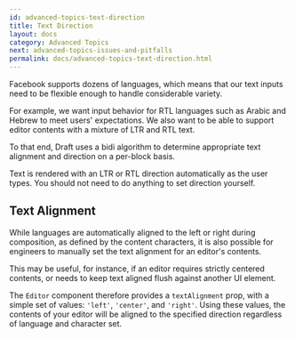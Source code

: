 ```yaml
---
id: advanced-topics-text-direction
title: Text Direction
layout: docs
category: Advanced Topics
next: advanced-topics-issues-and-pitfalls
permalink: docs/advanced-topics-text-direction.html
---
```


Facebook supports dozens of languages, which means that our text inputs need
to be flexible enough to handle considerable variety.

For example, we want input behavior for RTL languages such as Arabic and Hebrew
to meet users' expectations. We also want to be able to support editor contents
with a mixture of LTR and RTL text.

To that end, Draft uses a bidi algorithm to determine appropriate
text alignment and direction on a per-block basis.

Text is rendered with an LTR or RTL direction automatically as the user types.
You should not need to do anything to set direction yourself.

## Text Alignment

While languages are automatically aligned to the left or right during composition,
as defined by the content characters, it is also possible for engineers to
manually set the text alignment for an editor's contents.

This may be useful, for instance, if an editor requires strictly centered
contents, or needs to keep text aligned flush against another UI element.

The `Editor` component therefore provides a `textAlignment` prop, with a
simple set of values: `'left'`, `'center'`, and `'right'`. Using these values,
the contents of your editor will be aligned to the specified direction regardless
of language and character set.
